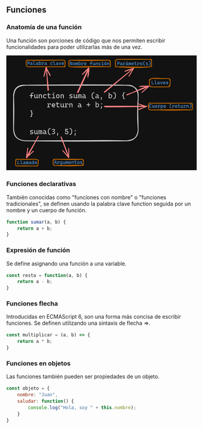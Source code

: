 
## Funciones

### Anatomía de una función

Una función son porciones de código que nos permiten escribir funcionalidades para poder utilizarlas más de una vez.

![function.png](../../images/function.png)

### Funciones declarativas

También conocidas como "funciones con nombre" o "funciones tradicionales", se definen usando la palabra clave function seguida por un nombre y un cuerpo de función.

```javascript
function sumar(a, b) {
    return a + b;
}
```

### Expresión de función

Se define asignando una función a una variable.

```javascript
const resta = function(a, b) {
    return a - b;
}
```

### Funciones flecha

Introducidas en ECMAScript 6, son una forma más concisa de escribir funciones. Se definen utilizando una sintaxis de flecha =>.

```javascript
const multiplicar = (a, b) => {
    return a * b;
}
```

### Funciones en objetos

Las funciones también pueden ser propiedades de un objeto.

```javascript
const objeto = {
    nombre: "Juan",
    saludar: function() {
        console.log("Hola, soy " + this.nombre);
    }
}
```